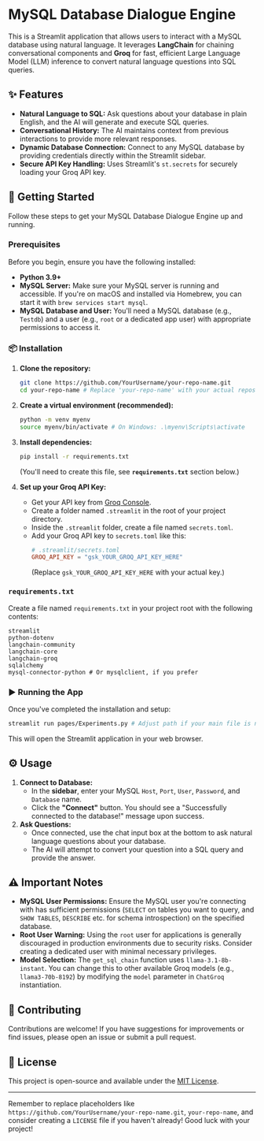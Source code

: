 # MySQL Database Dialogue Engine

This is a Streamlit application that allows users to interact with a MySQL database using natural language. It leverages **LangChain** for chaining conversational components and **Groq** for fast, efficient Large Language Model (LLM) inference to convert natural language questions into SQL queries.

## ✨ Features

  * **Natural Language to SQL:** Ask questions about your database in plain English, and the AI will generate and execute SQL queries.
  * **Conversational History:** The AI maintains context from previous interactions to provide more relevant responses.
  * **Dynamic Database Connection:** Connect to any MySQL database by providing credentials directly within the Streamlit sidebar.
  * **Secure API Key Handling:** Uses Streamlit's `st.secrets` for securely loading your Groq API key.

## 🚀 Getting Started

Follow these steps to get your MySQL Database Dialogue Engine up and running.

### Prerequisites

Before you begin, ensure you have the following installed:

  * **Python 3.9+**
  * **MySQL Server:** Make sure your MySQL server is running and accessible. If you're on macOS and installed via Homebrew, you can start it with `brew services start mysql`.
  * **MySQL Database and User:** You'll need a MySQL database (e.g., `Testdb`) and a user (e.g., `root` or a dedicated app user) with appropriate permissions to access it.

### 📦 Installation

1.  **Clone the repository:**

    ```bash
    git clone https://github.com/YourUsername/your-repo-name.git
    cd your-repo-name # Replace 'your-repo-name' with your actual repository name
    ```

2.  **Create a virtual environment (recommended):**

    ```bash
    python -m venv myenv
    source myenv/bin/activate # On Windows: .\myenv\Scripts\activate
    ```

3.  **Install dependencies:**

    ```bash
    pip install -r requirements.txt
    ```

    (You'll need to create this file, see **`requirements.txt`** section below.)

4.  **Set up your Groq API Key:**

      * Get your API key from [Groq Console](https://console.groq.com/).
      * Create a folder named `.streamlit` in the root of your project directory.
      * Inside the `.streamlit` folder, create a file named `secrets.toml`.
      * Add your Groq API key to `secrets.toml` like this:
        ```toml
        # .streamlit/secrets.toml
        GROQ_API_KEY = "gsk_YOUR_GROQ_API_KEY_HERE"
        ```
        (Replace `gsk_YOUR_GROQ_API_KEY_HERE` with your actual key.)

### `requirements.txt`

Create a file named `requirements.txt` in your project root with the following contents:

```
streamlit
python-dotenv
langchain-community
langchain-core
langchain-groq
sqlalchemy
mysql-connector-python # Or mysqlclient, if you prefer
```

### ▶️ Running the App

Once you've completed the installation and setup:

```bash
streamlit run pages/Experiments.py # Adjust path if your main file is named differently
```

This will open the Streamlit application in your web browser.

## ⚙️ Usage

1.  **Connect to Database:**
      * In the **sidebar**, enter your MySQL `Host`, `Port`, `User`, `Password`, and `Database` name.
      * Click the **"Connect"** button. You should see a "Successfully connected to the database\!" message upon success.
2.  **Ask Questions:**
      * Once connected, use the chat input box at the bottom to ask natural language questions about your database.
      * The AI will attempt to convert your question into a SQL query and provide the answer.

## ⚠️ Important Notes

  * **MySQL User Permissions:** Ensure the MySQL user you're connecting with has sufficient permissions (`SELECT` on tables you want to query, and `SHOW TABLES`, `DESCRIBE` etc. for schema introspection) on the specified database.
  * **Root User Warning:** Using the `root` user for applications is generally discouraged in production environments due to security risks. Consider creating a dedicated user with minimal necessary privileges.
  * **Model Selection:** The `get_sql_chain` function uses `llama-3.1-8b-instant`. You can change this to other available Groq models (e.g., `llama3-70b-8192`) by modifying the `model` parameter in `ChatGroq` instantiation.

## 🤝 Contributing

Contributions are welcome\! If you have suggestions for improvements or find issues, please open an issue or submit a pull request.

## 📄 License

This project is open-source and available under the [MIT License](https://www.google.com/search?q=LICENSE).

-----

Remember to replace placeholders like `https://github.com/YourUsername/your-repo-name.git`, `your-repo-name`, and consider creating a `LICENSE` file if you haven't already\! Good luck with your project\!

